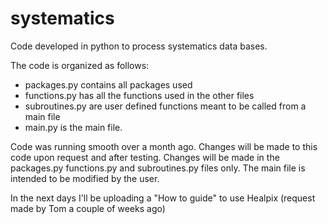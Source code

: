 # systematics
Code developed in python to process systematics data bases.

The code is organized as follows:
- packages.py contains all packages used
- functions.py has all the functions used in the other files
- subroutines.py are user defined functions meant to be called from a main file
- main.py is the main file.

Code was running smooth over a month ago. Changes will be made to this code upon request and after testing. Changes will be made in the packages.py functions.py and subroutines.py files only. The main file is intended to be modified by the user.

In the next days I'll be uploading a "How to guide" to use Healpix (request made by Tom a couple of weeks ago)
